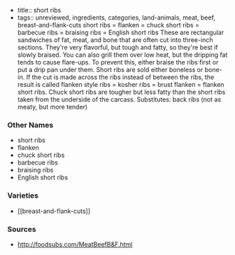 - title:: short ribs
- tags:: unreviewed, ingredients, categories, land-animals, meat, beef, breast-and-flank-cuts
short ribs = flanken = chuck short ribs = barbecue ribs = braising ribs = English short ribs These are rectangular sandwiches of fat, meat, and bone that are often cut into three-inch sections. They're very flavorful, but tough and fatty, so they're best if slowly braised. You can also grill them over low heat, but the dripping fat tends to cause flare-ups. To prevent this, either braise the ribs first or put a drip pan under them. Short ribs are sold either boneless or bone-in. If the cut is made across the ribs instead of between the ribs, the result is called flanken style ribs = kosher ribs = brust flanken = flanken short ribs. Chuck short ribs are tougher but less fatty than the short ribs taken from the underside of the carcass. Substitutes: back ribs (not as meaty, but more tender)

### Other Names

* short ribs
* flanken
* chuck short ribs
* barbecue ribs
* braising ribs
* English short ribs

### Varieties

* [[breast-and-flank-cuts]]

### Sources
* http://foodsubs.com/MeatBeefB&F.html
